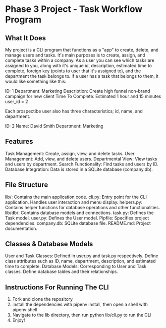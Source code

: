# Phase 3 Project - Task Workflow Program

## What It Does
My project is a CLI program that functions as a "app" to create, delete, and manage users and tasks. It's main purposes is to create, assign, and complete tasks within a company. As a user you can see which tasks are assigned to you, along with it's unique id, description, estimated time to complete, foreign key (points to user that it's assigned to), and the department the task belongs to. if a user has a task that belongs to them, it would like something like this:

ID: 1
Department: Marketing
Description: Create high funnel non-brand campaign for new client
Time To Complete: Estimated 1 hour and 15 minutes
user_id = 2

Each prospectibe user also has three characteristics; id, name, and department. 

ID: 2
Name: David Smith
Department: Marketing

## Features
Task Management: Create, assign, view, and delete tasks.
User Management: Add, view, and delete users.
Departmental View: View tasks and users by department.
Search Functionality: Find tasks and users by ID.
Database Integration: Data is stored in a SQLite database (company.db).

## File Structure
lib/: Contains the main application code.
cli.py: Entry point for the CLI application. Handles user interaction and menu display.
helpers.py: Contains helper functions for database operations and other functionalities.
lib/db/: Contains database models and connections.
task.py: Defines the Task model.
user.py: Defines the User model.
Pipfile: Specifies project dependencies.
company.db: SQLite database file.
README.md: Project documentation.

## Classes & Database Models
User and Task Classes: Defined in user.py and task.py respectively.
Define class attributes such as ID, name, department, description, and estimated time to complete.
Database Models: Corresponding to User and Task classes. Define database tables and their relationships.

## Instructions For Running The CLI
1. Fork and clone the repository
2. install the dependencies with pipenv install, then open a shell with pipenv shell
3. Navigate to the lib directory, then run python lib/cli.py to run the CLI
4. Enjoy!
